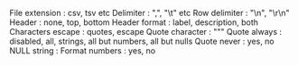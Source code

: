 File extension    : csv, tsv etc
Delimiter         : ",", "\t" etc
Row delimiter     : "\n", "\r\n"
Header            : none, top, bottom
Header format     : label, description, both
Characters escape : quotes, escape
Quote character   : """
Quote always      : disabled, all, strings, all but numbers, all but nulls
Quote never       : yes, no
NULL string       :
Format numbers    : yes, no
